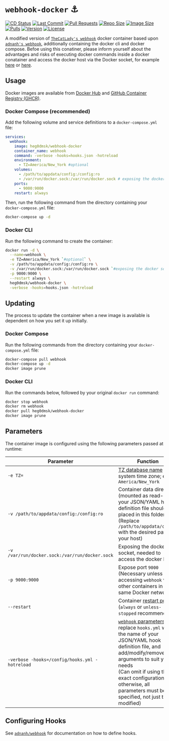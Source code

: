 # `webhook-docker` &#9875;

[![CD Status](https://img.shields.io/github/workflow/status/Heg0Dmsk/docker-webhook/Build%20And%20Push%20Docker%20Images?label=Continious%20Deployment&style=for-the-badge)](https://github.com/Heg0Dmsk/docker-webhook)
[![Last Commit](https://img.shields.io/github/last-commit/Heg0Dmsk/docker-webhook?style=for-the-badge&logoColor=white&logo=github)](https://github.com/Heg0Dmsk/docker-webhook)
[![Pull Requests](https://img.shields.io/github/issues-pr/heg0dmsk/webhook-docker?style=for-the-badge)](https://github.com/Heg0Dmsk/docker-webhook)
[![Repo Size](https://img.shields.io/github/repo-size/heg0dmsk/webhook-docker?style=for-the-badge)](https://github.com/Heg0Dmsk/docker-webhook)
[![Image Size](https://img.shields.io/docker/image-size/heg0dmsk/webhook-docker/latest?style=for-the-badge&logoColor=white&logo=docker)](https://hub.docker.com/r/heg0dmsk/webhook-docker)
[![Pulls](https://img.shields.io/docker/pulls/heg0dmsk/webhook-docker.svg?style=for-the-badge)](https://hub.docker.com/r/heg0dmsk/webhook-docker)
[![Version](https://img.shields.io/docker/v/heg0dmsk/webhook-docker?style=for-the-badge)](https://hub.docker.com/r/heg0dmsk/webhook-docker)
[![License](https://img.shields.io/github/license/heg0dmsk/webhook-docker?style=for-the-badge)](https://github.com/Heg0Dmsk/docker-webhook)


A modified version of [`TheCatLady's webhook`](https://github.com/TheCatLady/docker-webhook) docker container based upon [`adnanh's webhook`](https://github.com/adnanh/webhook),   additionally containing the docker cli and docker compose. Befoe using this conatiner, please inform yourself about the advantages and risks of executing docker commands inside a docker conatainer and access the docker host via the Docker socket, for example [here](https://jpetazzo.github.io/2015/09/03/do-not-use-docker-in-docker-for-ci/) or [here](https://tomgregory.com/running-docker-in-docker-on-windows/).

## Usage

Docker images are available from [Docker Hub](https://hub.docker.com/r/heg0dmsk/webhook-docker) and [GitHub Container Registry (GHCR)](https://github.com/users/heg0dmsk/packages/container/package/webhook-docker).

### Docker Compose (recommended)

Add the following volume and service definitions to a `docker-compose.yml` file:

```yaml
services:
  webhook:
    image: heg0dmsk/webhook-docker
    container_name: webhook
    command: -verbose -hooks=hooks.json -hotreload
    environment:
      - TZ=America/New_York #optional
    volumes:
      - /path/to/appdata/config:/config:ro
      - /var/run/docker.sock:/var/run/docker.sock # exposing the docker socket, needed to access the docker host
    ports:
      - 9000:9000
    restart: always
```

Then, run the following command from the directory containing your `docker-compose.yml` file:

```bash
docker-compose up -d
```

### Docker CLI

Run the following command to create the container:

```bash
docker run -d \
  --name=webhook \
  -e TZ=America/New_York `#optional` \
  -v /path/to/appdata/config:/config:ro \
  -v /var/run/docker.sock:/var/run/docker.sock `#exposing the docker socket, needed to access the docker host` \
  -p 9000:9000 \
  --restart always \
  heg0dmsk/webhook-docker \
  -verbose -hooks=hooks.json -hotreload
```

## Updating

The process to update the container when a new image is available is dependent on how you set it up initially.

### Docker Compose

Run the following commands from the directory containing your `docker-compose.yml` file:

```bash
docker-compose pull webhook
docker-compose up -d
docker image prune
```

### Docker CLI

Run the commands below, followed by your original `docker run` command:

```bash
docker stop webhook
docker rm webhook
docker pull heg0dmsk/webhook-docker
docker image prune
```

## Parameters

The container image is configured using the following parameters passed at runtime:

| Parameter                                      | Function                                                                                                                                                                                                                                                                                                                                              |
| ---------------------------------------------- | ----------------------------------------------------------------------------------------------------------------------------------------------------------------------------------------------------------------------------------------------------------------------------------------------------------------------------------------------------- |
| `-e TZ=`                                       | [TZ database name](https://en.wikipedia.org/wiki/List_of_tz_database_time_zones) of system time zone; e.g., `America/New_York`                                                                                                                                                                                                                        |
| `-v /path/to/appdata/config:/config:ro`        | Container data directory (mounted as read-only); your JSON/YAML hook definition file should be placed in this folder<br/>(Replace `/path/to/appdata/config` with the desired path on your host)
| `-v /var/run/docker.sock:/var/run/docker.sock` | Exposing the docker socket, needed to access the docker host    |
| `-p 9000:9000`                                 | Expose port `9000`<br/>(Necessary unless only accessing `webhook` via other containers in the same Docker network)                                                                                                                                                                                                                                    |
| `--restart`                                    | Container [restart policy](https://docs.docker.com/engine/reference/run/#restart-policies---restart)<br/>(`always` or `unless-stopped` recommended)                                                                                                                                                                                                   |
| `-verbose -hooks=/config/hooks.yml -hotreload` | [`webhook` parameters](https://github.com/adnanh/webhook/blob/master/docs/Webhook-Parameters.md); replace `hooks.yml` with the name of your JSON/YAML hook definition file, and add/modify/remove arguments to suit your needs<br/>(Can omit if using this exact configuration; otherwise, all parameters must be specified, not just those modified) |

## Configuring Hooks

See [`adnanh/webhook`](https://github.com/adnanh/webhook) for documentation on how to define hooks.
